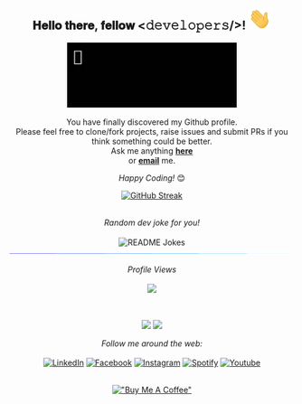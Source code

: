 <div align="center">
<h2> 𝐇𝐞𝐥𝐥𝐨 𝐭𝐡𝐞𝐫𝐞, 𝐟𝐞𝐥𝐥𝐨𝐰 <𝚍𝚎𝚟𝚎𝚕𝚘𝚙𝚎𝚛𝚜/>! <img src="https://github.com/lucy2512/lucy2512/blob/main/Assets%20github/hi.gif" width="40"></h2>
</div>

<div align="center" width="50">

<img src="https://github.com/lucy2512/lucy2512/blob/main/Assets%20github/Parthib.gif" alt="Welcome!" width="300"/>

</div>

<div align="center">

You have finally discovered my Github profile. <br>
Please feel free to clone/fork projects, raise issues and submit PRs if you think something could be better. <br>
Ask me anything <a href="https://github.com/lucy2512/lucy2512/issues/new"><b>here</b></a><br>
or <a href="mail4parthib@gmail.com"><b>email</b></a> me.

<i>Happy Coding!</i> 😊

</div>

<div align="center">

<!-- <img align="center" src="https://github-readme-stats3-dun.vercel.app/api?username=lucy2512&include_all_commits=true&count_private=true&show_icons=true&hide=stars&line_height=20&title_color=7A7ADB&icon_color=2234AE&text_color=D3D3D3&bg_color=0,000000,130F40" alt="Parthib's Github Stats"> -->
  [![GitHub Streak](https://github-readme-streak-stats.herokuapp.com?user=lucy2512&theme=algolia&date_format=M%20j%5B%2C%20Y%5D)](https://git.io/streak-stats)


</br>
<i>Random dev joke for you!</i><br>
</br>
<img align="center" src="https://readme-jokes.vercel.app/api?bgColor=%23073b4c&textColor=%2306d6a0&aColor=%2306d6a0&borderColor=%2306d6a0" alt="README Jokes">

<img src="https://github.com/lucy2512/lucy2512/blob/main/Assets%20github/line.gif">
</br>

<i>Profile Views</i><br>
<br>
![](https://count.getloli.com/get/@lucy2512)<br>


<br>
<p align="center">
  <a href=""><img src="https://user-images.githubusercontent.com/30869493/141280079-58814cbd-0ec9-4d84-a80e-b572a3c895b9.png" height="90px"></a>
  <a href=""><img src="https://user-images.githubusercontent.com/30869493/197983335-5b4b4743-31b1-4c5d-a034-aa76cec146ed.png" height="90px"></a>
</p>
<i>Follow me around the web:</i><br>

  
<br>
<a href="https://www.linkedin.com/in/parthib-sarkar-05855b1a1/" target="_blank"><img src="https://img.shields.io/badge/LinkedIn-%230077B5.svg?&style=flat-square&logo=linkedin&logoColor=white" alt="LinkedIn"></a>
<a href="https://www.facebook.com/itsparthib2512/" target="_blank"><img src="https://img.shields.io/badge/Facebook-%231877F2.svg?&style=flat-square&logo=facebook&logoColor=white" alt="Facebook"></a>
<a href="https://www.instagram.com/parthib25dec" target="_blank"><img src="https://img.shields.io/badge/Instagram-%23E4405F.svg?&style=flat-square&logo=instagram&logoColor=white" alt="Instagram"></a>
<a href="https://open.spotify.com/user/y6p590gjgb9xh90oony3e9688" target="_blank"><img src="https://img.shields.io/badge/Spotify-%231ED760.svg?&style=flat-square&logo=spotify&logoColor=white" alt="Spotify"></a>
<a href="https://youtu.be/R534mYeGj2o" target="_blank"><img src="https://img.shields.io/youtube/views/R534mYeGj2o?&style=flat-square&logo=youtube" alt="Youtube"></a><br>
<!-- <br>
![](https://komarev.com/ghpvc/?username=lucy2512&color=green)<br>
<br> -->
<br>

[!["Buy Me A Coffee"](https://www.buymeacoffee.com/assets/img/custom_images/orange_img.png)](https://www.buymeacoffee.com/mail4parthD)




</div>



<!--
**lucy2512/lucy2512** is a ✨ _special_ ✨ repository because its `README.md` (this file) appears on your GitHub profile.
<!--<a href="" target="_blank"><img src="https://img.shields.io/badge/Instagram-%23E4405F.svg?&style=flat-square&logo=instagram&logoColor=white" alt="Instagram"></a>
<a href="" target="_blank"><img src="https://img.shields.io/badge/Facebook-%231877F2.svg?&style=flat-square&logo=facebook&logoColor=white" alt="Facebook"></a>
<a href= target="_blank"><img src="https://img.shields.io/badge/Spotify-%231ED760.svg?&style=flat-square&logo=spotify&logoColor=white" alt="Spotify"></a>


</div>


Here are some ideas to get you started:

- 🔭 I’m currently working on ...
- 🌱 I’m currently learning ...
- 👯 I’m looking to collaborate on ...
- 🤔 I’m looking for help with ...
- 💬 Ask me about ...
- 📫 How to reach me: ...
- 😄 Pronouns: ...
- ⚡ Fun fact: ...
-->
